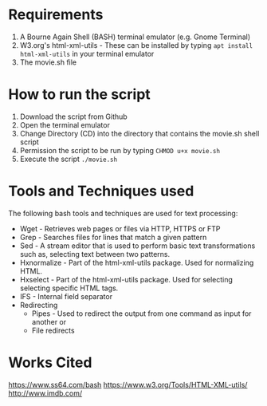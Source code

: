 # Requirements

1.  A Bourne Again Shell (BASH) terminal emulator (e.g. Gnome Terminal)
2.  W3.org's html-xml-utils \- These can be installed by typing ``` apt install html-xml-utils ``` in your terminal emulator
3.  The movie.sh file

# How to run the script
1.  Download the script from Github
2.  Open the terminal emulator
3.  Change Directory (CD) into the directory that contains the movie.sh shell script
4.  Permission the script to be run by typing ``` CHMOD u+x movie.sh ```
5.  Execute the script ``` ./movie.sh ```

# Tools and Techniques used
The following bash tools and techniques are used for text processing:
  - Wget \- Retrieves web pages or files via HTTP, HTTPS or FTP
  - Grep \- Searches files for lines that match a given pattern
  - Sed \- A stream editor that is used to perform basic text transformations such as, selecting text between two patterns.
  - Hxnormalize \- Part of the html-xml-utils package. Used for normalizing HTML.
  - Hxselect \- Part of the html-xml-utils package. Used for selecting selecting specific HTML tags.
  - IFS \- Internal field separator
  - Redirecting
      - Pipes \- Used to redirect the output from one command as input for another or 
      - File redirects

# Works Cited
https://www.ss64.com/bash
https://www.w3.org/Tools/HTML-XML-utils/
http://www.imdb.com/
